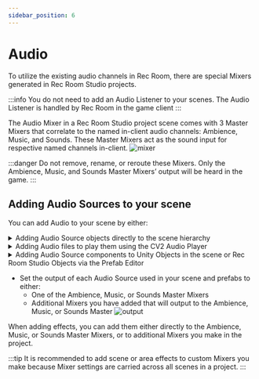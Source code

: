 ```yaml
---
sidebar_position: 6
---
```


# Audio

To utilize the existing audio channels in Rec Room, there are special Mixers generated in Rec Room Studio projects.

:::info
You do not need to add an Audio Listener to your scenes. The Audio Listener is handled by Rec Room in the game client
:::

The Audio Mixer in a Rec Room Studio project scene comes with 3 Master Mixers that correlate to the named in-client audio channels: Ambience, Music, and Sounds. These Master Mixers act as the sound input for respective named channels in-client.
![mixer](/img/mixer.png)

:::danger
Do not remove, rename, or reroute these Mixers. Only the Ambience, Music, and Sounds Master Mixers’ output will be heard in the game.
:::

## Adding Audio Sources to your scene

You can add Audio to your scene by either:

<details>

<summary>Adding Audio Source objects directly to the scene hierarchy</summary>

Select the GameObject menu or right-click in the hierarchy, then select Audio>Audio Source

</details>

<details>

<summary>Adding Audio files to play them using the CV2 Audio Player</summary>

In the hierarchy, select the object `AudioClipRegistry`
![AudioClipRegistry](/img/DarkMode/AudioClipGameObject.png#gh-dark-mode-only)
![AudioClipRegistry](/img/LightMode/AudioClipGameObject.png#gh-light-mode-only)
Then Click on `Add Audio Clip` and select the clips you would like to import to the room
![AudioClipRegistry](/img/DarkMode/AudioClip.png#gh-dark-mode-only)
![AudioClipRegistry](/img/LightMode/AudioClip.png#gh-light-mode-only)

When Logging into the room, add a cv2 chip called `Studio Audio Constent`
![StudioChip](/img/StudioAudio.png)

Use the configure tool to select the audio clip
![ConfigureTool](/img/SelectAudio.png)

**Now you can connect the chip to a CV2 Audio Player!**

</details>

<details>

<summary>Adding Audio Source components to Unity Objects in the scene or Rec Room Studio Objects via the Prefab Editor</summary>

Select Add Component>Audio Source

![SelectFolder](/img/DarkMode/AudioMenu.png#gh-dark-mode-only)
![SelectFolder](/img/LightMode/AudioMenu.png#gh-light-mode-only)


</details>

- Set the output of each Audio Source used in your scene and prefabs to either:
  - One of the Ambience, Music, or Sounds Master Mixers
  - Additional Mixers you have added that will output to the Ambience, Music, or Sounds Master
  ![output](/img/output.png)

When adding effects, you can add them either directly to the Ambience, Music, or
Sounds Master Mixers, or to additional Mixers you make in the project.

:::tip
It is recommended to add scene or area effects to custom Mixers you make
because Mixer settings are carried across all scenes in a project.
:::